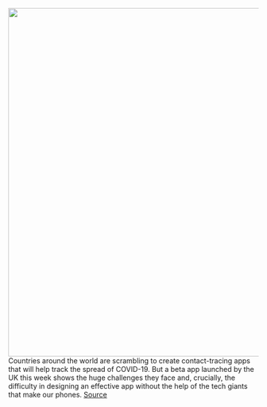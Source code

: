 <img src='https://cdn.vox-cdn.com/thumbor/2TDSfYzAPBgxsmB7RniNWz-l2g0=/0x0:2040x1360/1200x800/filters:focal(857x517:1183x843)/cdn.vox-cdn.com/uploads/chorus_image/image/66755272/acastro_200428_1777_coronavirus_0003.0.0.jpg' width='700px' /><br/>
Countries around the world are scrambling to create contact-tracing apps that will help track the spread of COVID-19. But a beta app launched by the UK this week shows the huge challenges they face and, crucially, the difficulty in designing an effective app without the help of the tech giants that make our phones.
<a href='https://www.theverge.com/2020/5/5/21248288/uk-covid-19-contact-tracing-app-bluetooth-restrictions-apple-google'> Source <a/>